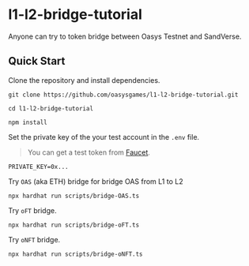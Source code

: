 # l1-l2-bridge-tutorial

Anyone can try to token bridge between Oasys Testnet and SandVerse.

## Quick Start

Clone the repository and install dependencies.

```shell
git clone https://github.com/oasysgames/l1-l2-bridge-tutorial.git

cd l1-l2-bridge-tutorial

npm install
```

Set the private key of the your test account in the `.env` file.
> You can get a test token from [Faucet](https://faucet.testnet.oasys.games/).

```shell
PRIVATE_KEY=0x...
```

Try `OAS` (aka ETH) bridge for bridge OAS from L1 to L2

```shell
npx hardhat run scripts/bridge-OAS.ts
```

Try `oFT` bridge.

```shell
npx hardhat run scripts/bridge-oFT.ts
```

Try `oNFT` bridge.

```shell
npx hardhat run scripts/bridge-oNFT.ts
```
